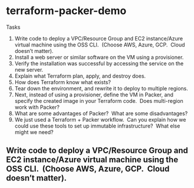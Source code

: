 # terraform-packer-demo
Tasks

1. Write code to deploy a VPC/Resource Group and EC2 instance/Azure virtual machine using the OSS CLI.  (Choose AWS, Azure, GCP.  Cloud doesn’t matter).
2. Install a web server or similar software on the VM using a provisioner.
3. Verify the installation was successful by accessing the service on the new server.    
4. Explain what Terraform plan, apply, and destroy does.
5. How does Terraform know what exists? 
6. Tear down the environment, and rewrite it to deploy to multiple regions.
7. Next, instead of using a provisioner, define the VM in Packer, and specify the created image in your Terraform code.  Does multi-region work with Packer?
8. What are some advantages of Packer?  What are some disadvantages?  
9. We just used a Terraform + Packer workflow.  Can you explain how we could use these tools to set up immutable infrastructure?  What else might we need?

## Write code to deploy a VPC/Resource Group and EC2 instance/Azure virtual machine using the OSS CLI.  (Choose AWS, Azure, GCP.  Cloud doesn’t matter).
